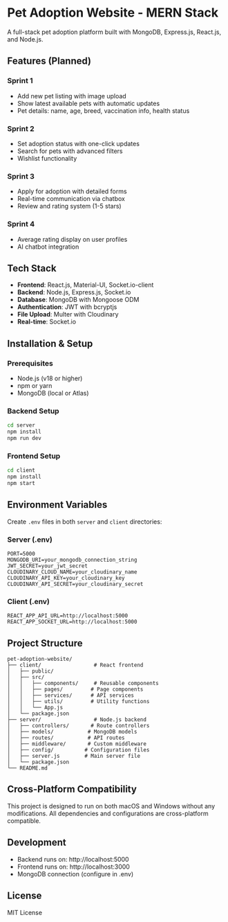 # Pet Adoption Website - MERN Stack

A full-stack pet adoption platform built with MongoDB, Express.js, React.js, and Node.js.

## Features (Planned)

### Sprint 1
- Add new pet listing with image upload
- Show latest available pets with automatic updates
- Pet details: name, age, breed, vaccination info, health status

### Sprint 2
- Set adoption status with one-click updates
- Search for pets with advanced filters
- Wishlist functionality

### Sprint 3
- Apply for adoption with detailed forms
- Real-time communication via chatbox
- Review and rating system (1-5 stars)

### Sprint 4
- Average rating display on user profiles
- AI chatbot integration

## Tech Stack

- **Frontend**: React.js, Material-UI, Socket.io-client
- **Backend**: Node.js, Express.js, Socket.io
- **Database**: MongoDB with Mongoose ODM
- **Authentication**: JWT with bcryptjs
- **File Upload**: Multer with Cloudinary
- **Real-time**: Socket.io

## Installation & Setup

### Prerequisites
- Node.js (v18 or higher)
- npm or yarn
- MongoDB (local or Atlas)

### Backend Setup
```bash
cd server
npm install
npm run dev
```

### Frontend Setup
```bash
cd client
npm install
npm start
```

## Environment Variables

Create `.env` files in both `server` and `client` directories:

### Server (.env)
```
PORT=5000
MONGODB_URI=your_mongodb_connection_string
JWT_SECRET=your_jwt_secret
CLOUDINARY_CLOUD_NAME=your_cloudinary_name
CLOUDINARY_API_KEY=your_cloudinary_key
CLOUDINARY_API_SECRET=your_cloudinary_secret
```

### Client (.env)
```
REACT_APP_API_URL=http://localhost:5000
REACT_APP_SOCKET_URL=http://localhost:5000
```

## Project Structure

```
pet-adoption-website/
├── client/                 # React frontend
│   ├── public/
│   ├── src/
│   │   ├── components/     # Reusable components
│   │   ├── pages/         # Page components
│   │   ├── services/      # API services
│   │   ├── utils/         # Utility functions
│   │   └── App.js
│   └── package.json
├── server/                 # Node.js backend
│   ├── controllers/       # Route controllers
│   ├── models/           # MongoDB models
│   ├── routes/           # API routes
│   ├── middleware/       # Custom middleware
│   ├── config/          # Configuration files
│   ├── server.js        # Main server file
│   └── package.json
└── README.md
```

## Cross-Platform Compatibility

This project is designed to run on both macOS and Windows without any modifications. All dependencies and configurations are cross-platform compatible.

## Development

- Backend runs on: http://localhost:5000
- Frontend runs on: http://localhost:3000
- MongoDB connection (configure in .env)

## License

MIT License 